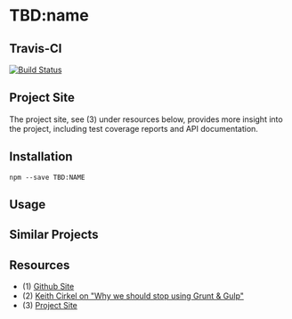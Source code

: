 # TBD:name


## Travis-CI

[![Build Status](https://travis-ci.org/coldrye-es/TBD:name.svg?branch=master)](https://travis-ci.org/coldrye-es/TBD:name)


## Project Site

The project site, see (3) under resources below, provides more insight into the project,
including test coverage reports and API documentation.


## Installation

``npm --save TBD:NAME``


## Usage


## Similar Projects


## Resources

 - (1) [Github Site](https://github.com/coldrye-es/TBD:name)
 - (2) [Keith Cirkel on "Why we should stop using Grunt & Gulp"](http://blog.keithcirkel.co.uk/why-we-should-stop-using-grunt)
 - (3) [Project Site](http://TBD:name.es.coldrye.eu)

